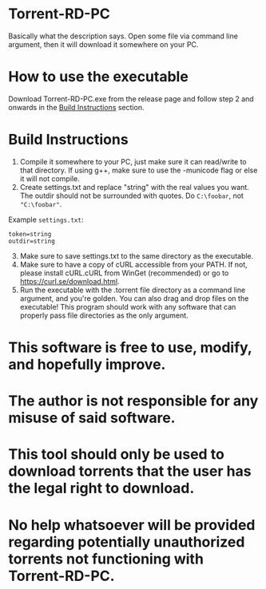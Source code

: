 # Torrent-RD-PC

Basically what the description says. Open some file via command line argument, then it will download it somewhere on your PC.

# How to use the executable
Download Torrent-RD-PC.exe from the release page and follow step 2 and onwards in the [Build Instructions](#Build-Instructions) section.

# Build Instructions
1. Compile it somewhere to your PC, just make sure it can read/write to that directory.
If using g++, make sure to use the -municode flag or else it will not compile.
2. Create settings.txt and replace "string" with the real values you want. The outdir should not be surrounded with quotes. Do `C:\foobar`, not `"C:\foobar"`.

  Example `settings.txt`:
  ```
  token=string
  outdir=string
   ```
3. Make sure to save settings.txt to the same directory as the executable.
4. Make sure to have a copy of cURL accessible from your PATH.
If not, please install cURL.cURL from WinGet (recommended) or go to https://curl.se/download.html.
5. Run the executable with the .torrent file directory as a command line argument, and you're golden. 
You can also drag and drop files on the executable!
This program should work with any software that can properly pass file directories as the only argument.

# This software is free to use, modify, and hopefully improve.
# The author is not responsible for any misuse of said software.
# This tool should only be used to download torrents that the user has the legal right to download.
# No help whatsoever will be provided regarding potentially unauthorized torrents not functioning with Torrent-RD-PC.